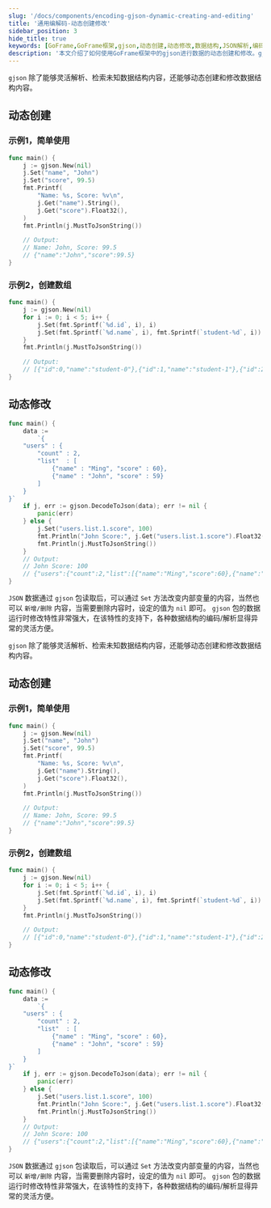 ```yaml
---
slug: '/docs/components/encoding-gjson-dynamic-creating-and-editing'
title: '通用编解码-动态创建修改'
sidebar_position: 3
hide_title: true
keywords: [GoFrame,GoFrame框架,gjson,动态创建,动态修改,数据结构,JSON解析,编码,解码,Go语言]
description: '本文介绍了如何使用GoFrame框架中的gjson进行数据的动态创建和修改。gjson不仅可以灵活地解析和检索未知的数据结构，还能够动态地创建和编辑数据内容。通过具体示例，展示了设置数据、创建数组和修改JSON内容的方法，使数据结构的编码和解析更加灵活方便。'
---
```


`gjson` 除了能够灵活解析、检索未知数据结构内容，还能够动态创建和修改数据结构内容。

## 动态创建

### 示例1，简单使用

```go
func main() {
    j := gjson.New(nil)
    j.Set("name", "John")
    j.Set("score", 99.5)
    fmt.Printf(
        "Name: %s, Score: %v\n",
        j.Get("name").String(),
        j.Get("score").Float32(),
    )
    fmt.Println(j.MustToJsonString())

    // Output:
    // Name: John, Score: 99.5
    // {"name":"John","score":99.5}
}
```

### 示例2，创建数组

```go
func main() {
    j := gjson.New(nil)
    for i := 0; i < 5; i++ {
        j.Set(fmt.Sprintf(`%d.id`, i), i)
        j.Set(fmt.Sprintf(`%d.name`, i), fmt.Sprintf(`student-%d`, i))
    }
    fmt.Println(j.MustToJsonString())

    // Output:
    // [{"id":0,"name":"student-0"},{"id":1,"name":"student-1"},{"id":2,"name":"student-2"},{"id":3,"name":"student-3"},{"id":4,"name":"student-4"}]
}
```

## 动态修改

```go
func main() {
    data :=
        `{
    "users" : {
        "count" : 2,
        "list"  : [
            {"name" : "Ming", "score" : 60},
            {"name" : "John", "score" : 59}
        ]
    }
}`
    if j, err := gjson.DecodeToJson(data); err != nil {
        panic(err)
    } else {
        j.Set("users.list.1.score", 100)
        fmt.Println("John Score:", j.Get("users.list.1.score").Float32())
        fmt.Println(j.MustToJsonString())
    }
    // Output:
    // John Score: 100
    // {"users":{"count":2,"list":[{"name":"Ming","score":60},{"name":"John","score":100}]}}
}
```

`JSON` 数据通过 `gjson` 包读取后，可以通过 `Set` 方法改变内部变量的内容，当然也可以 `新增/删除` 内容，当需要删除内容时，设定的值为 `nil` 即可。 `gjson` 包的数据运行时修改特性非常强大，在该特性的支持下，各种数据结构的编码/解析显得异常的灵活方便。

`gjson` 除了能够灵活解析、检索未知数据结构内容，还能够动态创建和修改数据结构内容。

## 动态创建

### 示例1，简单使用

```go
func main() {
    j := gjson.New(nil)
    j.Set("name", "John")
    j.Set("score", 99.5)
    fmt.Printf(
        "Name: %s, Score: %v\n",
        j.Get("name").String(),
        j.Get("score").Float32(),
    )
    fmt.Println(j.MustToJsonString())

    // Output:
    // Name: John, Score: 99.5
    // {"name":"John","score":99.5}
}
```

### 示例2，创建数组

```go
func main() {
    j := gjson.New(nil)
    for i := 0; i < 5; i++ {
        j.Set(fmt.Sprintf(`%d.id`, i), i)
        j.Set(fmt.Sprintf(`%d.name`, i), fmt.Sprintf(`student-%d`, i))
    }
    fmt.Println(j.MustToJsonString())

    // Output:
    // [{"id":0,"name":"student-0"},{"id":1,"name":"student-1"},{"id":2,"name":"student-2"},{"id":3,"name":"student-3"},{"id":4,"name":"student-4"}]
}
```

## 动态修改

```go
func main() {
    data :=
        `{
    "users" : {
        "count" : 2,
        "list"  : [
            {"name" : "Ming", "score" : 60},
            {"name" : "John", "score" : 59}
        ]
    }
}`
    if j, err := gjson.DecodeToJson(data); err != nil {
        panic(err)
    } else {
        j.Set("users.list.1.score", 100)
        fmt.Println("John Score:", j.Get("users.list.1.score").Float32())
        fmt.Println(j.MustToJsonString())
    }
    // Output:
    // John Score: 100
    // {"users":{"count":2,"list":[{"name":"Ming","score":60},{"name":"John","score":100}]}}
}
```

`JSON` 数据通过 `gjson` 包读取后，可以通过 `Set` 方法改变内部变量的内容，当然也可以 `新增/删除` 内容，当需要删除内容时，设定的值为 `nil` 即可。 `gjson` 包的数据运行时修改特性非常强大，在该特性的支持下，各种数据结构的编码/解析显得异常的灵活方便。